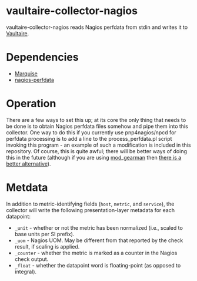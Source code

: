 vaultaire-collector-nagios
==========================

vaultaire-collector-nagios reads Nagios perfdata from stdin and writes it
to [Vaultaire](https://github.com/anchor/vaultaire).

Dependencies
============

 - [Marquise](https://github.com/anchor/marquise) 
 - [nagios-perfdata](https://github.com/anchor/nagios-perfdata)

Operation
=========

There are a few ways to set this up; at its core the only thing that
needs to be done is to obtain Nagios perfdata files somehow and pipe
them into this collector. One way to do this if you currently use
pnp4nagios/npcd for perfdata processing is to add a line to the
process_perfdata.pl script invoking this program - an example of such a
modification is included in this repository. Of course, this is quite
awful; there will be better ways of doing this in the future (although
if you are using
[mod_gearman](https://labs.consol.de/nagios/mod-gearman/) then [there is
a better
alternative](https://github.com/anchor/vaultaire-collector-nagios-gearman)).

Metdata
=======

In addition to metric-identifying fields (`host`, `metric`, and
`service`), the collector will write the following presentation-layer
metadata for each datapoint:

 - `_unit` - whether or not the metric has been normalized (i.e., scaled
   to base units per SI prefix).
 - `_uom` - Nagios UOM. May be different from that reported by the check
   result, if scaling is applied.
 - `_counter` - whether the metric is marked as a counter in the Nagios
   check output.
 - `_float` - whether the datapoint word is floating-point (as opposed
   to integral).
